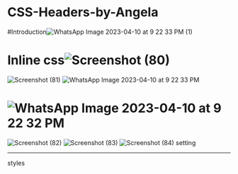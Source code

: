 # CSS-Headers-by-Angela
#Introduction![WhatsApp Image 2023-04-10 at 9 22 33 PM (1)](https://user-images.githubusercontent.com/126875304/230951197-9c182073-ce81-410f-8826-600887a439f1.jpeg)
# Inline css![Screenshot (80)](https://user-images.githubusercontent.com/126875304/230951806-aeb0aecb-28ad-4a3f-b545-655fe5cd4511.png)
![Screenshot (81)](https://user-images.githubusercontent.com/126875304/230952268-b71776cf-3f52-48d8-8ed5-ea921092ac4a.png)
![WhatsApp Image 2023-04-10 at 9 22 33 PM](https://user-images.githubusercontent.com/126875304/230952624-ceacab66-2c96-4021-88bb-ee7dc32b6543.jpeg)
# ![WhatsApp Image 2023-04-10 at 9 22 32 PM](https://user-images.githubusercontent.com/126875304/230953774-8b184385-7ad4-430c-873c-eb99636e8a4d.jpeg)
![Screenshot (82)](https://user-images.githubusercontent.com/126875304/230953849-ec8a9635-bf35-44c2-b319-6f4b25a9ac85.png)
![Screenshot (83)](https://user-images.githubusercontent.com/126875304/230953872-72c3a46b-5d60-4503-8619-d235198a8939.png)
![Screenshot (84)](https://user-images.githubusercontent.com/126875304/230953876-d9219b17-8e46-4f9b-84b5-82116a47bbfe.png)
setting <hr> styles
